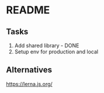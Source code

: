 # README

## Tasks

1. Add shared library - DONE
2. Setup env for production and local

## Alternatives

https://lerna.js.org/
